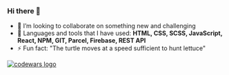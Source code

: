 ### Hi there 👋


- 👯 I’m looking to collaborate on something new and challenging
- 💬 Languages and tools that I have used: **HTML, CSS, SCSS, JavaScript, React, NPM, GIT, Parcel, Firebase, REST API**
- ⚡ Fun fact: "The turtle moves at a speed sufficient to hunt lettuce"

<a href="https://www.codewars.com/users/Kabrax01"><img alt="codewars logo" src="https://www.codewars.com/users/Kabrax01/badges/large"></a>
